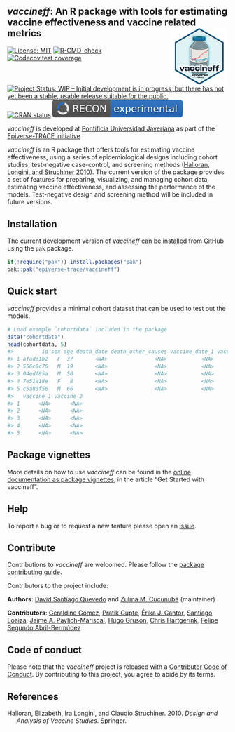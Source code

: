 
## *vaccineff*: An R package with tools for estimating vaccine effectiveness and vaccine related metrics <img src="man/figures/logo.png" align="right" width="130"/>

<!-- badges: start -->

[![License:
MIT](https://img.shields.io/badge/License-MIT-yellow.svg)](https://opensource.org/license/mit/)
[![R-CMD-check](https://github.com/epiverse-trace/vaccineff/actions/workflows/R-CMD-check.yaml/badge.svg)](https://github.com/epiverse-trace/vaccineff/actions/workflows/R-CMD-check.yaml)
[![Codecov test
coverage](https://codecov.io/gh/epiverse-trace/vaccineff/branch/main/graph/badge.svg)](https://app.codecov.io/gh/epiverse-trace/vaccineff?branch=main)
[![Project Status: WIP – Initial development is in progress, but there
has not yet been a stable, usable release suitable for the
public.](https://www.repostatus.org/badges/latest/wip.svg)](https://www.repostatus.org/#wip)
[![CRAN
status](https://www.r-pkg.org/badges/version/vaccineff)](https://CRAN.R-project.org/package=vaccineff)
[![lifecycle-experimental](https://raw.githubusercontent.com/reconverse/reconverse.github.io/master/images/badge-experimental.svg)](https://www.reconverse.org/lifecycle.html#concept)

<!-- badges: end -->

*vaccineff* is developed at [Pontificia Universidad
Javeriana](https://www.javeriana.edu.co/inicio) as part of the
[Epiverse-TRACE initiative](https://data.org/initiatives/epiverse/).

*vaccineff* is an R package that offers tools for estimating vaccine
effectiveness, using a series of epidemiological designs including
cohort studies, test-negative case-control, and screening methods
([Halloran, Longini, and Struchiner 2010](#ref-bookvaccine)). The
current version of the package provides a set of features for preparing,
visualizing, and managing cohort data, estimating vaccine effectiveness,
and assessing the performance of the models. Test-negative design and
screening method will be included in future versions.

## Installation

The current development version of *vaccineff* can be installed from
[GitHub](https://github.com/) using the `pak` package.

``` r
if(!require("pak")) install.packages("pak")
pak::pak("epiverse-trace/vaccineff")
```

## Quick start

*vaccineff* provides a minimal cohort dataset that can be used to test
out the models.

``` r
# Load example `cohortdata` included in the package
data("cohortdata")
head(cohortdata, 5)
#>         id sex age death_date death_other_causes vaccine_date_1 vaccine_date_2
#> 1 afade1b2   F  37       <NA>               <NA>           <NA>           <NA>
#> 2 556c8c76   M  19       <NA>               <NA>           <NA>           <NA>
#> 3 04edf85a   M  50       <NA>               <NA>           <NA>           <NA>
#> 4 7e51a18e   F   8       <NA>               <NA>           <NA>           <NA>
#> 5 c5a83f56   M  66       <NA>               <NA>           <NA>           <NA>
#>   vaccine_1 vaccine_2
#> 1      <NA>      <NA>
#> 2      <NA>      <NA>
#> 3      <NA>      <NA>
#> 4      <NA>      <NA>
#> 5      <NA>      <NA>
```

## Package vignettes

More details on how to use *vaccineff* can be found in the [online
documentation as package
vignettes](https://epiverse-trace.github.io/vaccineff/), in the article
“Get Started with vaccineff”.

## Help

To report a bug or to request a new feature please open an
[issue](https://github.com/epiverse-trace/vaccineff/issues/new/choose).

## Contribute

Contributions to *vaccineff* are welcomed. Please follow the [package
contributing
guide](https://github.com/epiverse-trace/vaccineff/blob/main/.github/CONTRIBUTING.md).

Contributors to the project include:

**Authors**: [David Santiago
Quevedo](https://github.com/davidsantiagoquevedo) and [Zulma M.
Cucunubá](https://github.com/zmcucunuba) (maintainer)

**Contributors**: [Geraldine Gómez](https://github.com/GeraldineGomez),
[Pratik Gupte](https://github.com/pratikunterwegs), [Érika J.
Cantor](https://github.com/ErikaCantor), [Santiago
Loaiza](https://github.com/santilo9513), [Jaime A.
Pavlich-Mariscal](https://github.com/jpavlich), [Hugo
Gruson](https://github.com/Bisaloo), [Chris
Hartgerink](https://github.com/chartgerink), [Felipe Segundo
Abril-Bermúdez](https://github.com/fsabrilb)

## Code of conduct

Please note that the *vaccineff* project is released with a [Contributor
Code of
Conduct](https://github.com/epiverse-trace/.github/blob/main/CODE_OF_CONDUCT.md).
By contributing to this project, you agree to abide by its terms.

## References

<div id="refs" class="references csl-bib-body hanging-indent"
entry-spacing="0">

<div id="ref-bookvaccine" class="csl-entry">

Halloran, Elizabeth, Ira Longini, and Claudio Struchiner. 2010. *Design
and Analysis of Vaccine Studies*. Springer.

</div>

</div>
